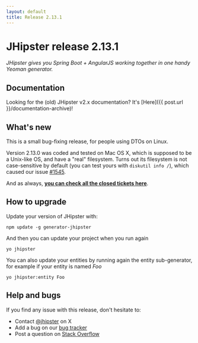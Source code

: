 ```yaml
---
layout: default
title: Release 2.13.1
---
```


JHipster release 2.13.1
==================

*JHipster gives you Spring Boot + AngularJS working together in one handy Yeoman generator.*

Documentation
----------

Looking for the (old) JHipster v2.x documentation? It's [Here]({{ post.url }}/documentation-archive)!

What's new
----------

This is a small bug-fixing release, for people using DTOs on Linux.

Version 2.13.0 was coded and tested on Mac OS X, which is supposed to be a Unix-like OS, and have a "real" filesystem. Turns out its filesystem is not case-sensitive by default (you can test yours with `diskutil info /`), which caused our issue [#1545](https://github.com/jhipster/generator-jhipster/pull/1545).

And as always, __[you can check all the closed tickets here](https://github.com/jhipster/generator-jhipster/issues?q=milestone%3A2.13.1+is%3Aclosed)__.

How to upgrade
------------

Update your version of JHipster with:

```
npm update -g generator-jhipster
```

And then you can update your project when you run again

```
yo jhipster
```

You can also update your entities by running again the entity sub-generator, for example if your entity is named _Foo_

```
yo jhipster:entity Foo
```

Help and bugs
--------------

If you find any issue with this release, don't hesitate to:

- Contact [@jhipster](https://twitter.com/jhipster) on X
- Add a bug on our [bug tracker](https://github.com/jhipster/generator-jhipster/issues?state=open)
- Post a question on [Stack Overflow](http://stackoverflow.com/tags/jhipster/info)

